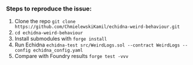 ### Steps to reproduce the issue:
1. Clone the repo `git clone https://github.com/ChmielewskiKamil/echidna-weird-behaviour.git`
2. `cd echidna-weird-behaviour`
3. Install submodules with `forge install`
4. Run Echidna `echidna-test src/WeirdLogs.sol --contract WeirdLogs --config echidna_config.yaml`
5. Compare with Foundry results `forge test -vvv`